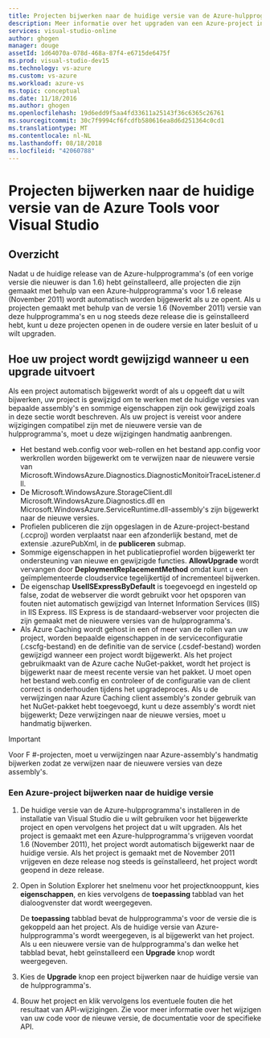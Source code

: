 ```yaml
---
title: Projecten bijwerken naar de huidige versie van de Azure-hulpprogramma's | Microsoft Docs
description: Meer informatie over het upgraden van een Azure-project in Visual Studio naar de huidige versie van de Azure-hulpprogramma 's
services: visual-studio-online
author: ghogen
manager: douge
assetId: 1d64070a-078d-468a-87f4-e6715de6475f
ms.prod: visual-studio-dev15
ms.technology: vs-azure
ms.custom: vs-azure
ms.workload: azure-vs
ms.topic: conceptual
ms.date: 11/18/2016
ms.author: ghogen
ms.openlocfilehash: 19d6edd9f5aa4fd33611a25143f36c6365c26761
ms.sourcegitcommit: 30c7f9994cf6fcdfb580616ea8d6d251364c0cd1
ms.translationtype: MT
ms.contentlocale: nl-NL
ms.lasthandoff: 08/18/2018
ms.locfileid: "42060788"
---
```

# <a name="how-to-upgrade-projects-to-the-current-version-of-the-azure-tools-for-visual-studio"></a>Projecten bijwerken naar de huidige versie van de Azure Tools voor Visual Studio
## <a name="overview"></a>Overzicht
Nadat u de huidige release van de Azure-hulpprogramma's (of een vorige versie die nieuwer is dan 1.6) hebt geïnstalleerd, alle projecten die zijn gemaakt met behulp van een Azure-hulpprogramma's voor 1.6 release (November 2011) wordt automatisch worden bijgewerkt als u ze opent. Als u projecten gemaakt met behulp van de versie 1.6 (November 2011) versie van deze hulpprogramma's en u nog steeds deze release die is geïnstalleerd hebt, kunt u deze projecten openen in de oudere versie en later besluit of u wilt upgraden.

## <a name="how-your-project-changes-when-you-upgrade-it"></a>Hoe uw project wordt gewijzigd wanneer u een upgrade uitvoert
Als een project automatisch bijgewerkt wordt of als u opgeeft dat u wilt bijwerken, uw project is gewijzigd om te werken met de huidige versies van bepaalde assembly's en sommige eigenschappen zijn ook gewijzigd zoals in deze sectie wordt beschreven. Als uw project is vereist voor andere wijzigingen compatibel zijn met de nieuwere versie van de hulpprogramma's, moet u deze wijzigingen handmatig aanbrengen.

* Het bestand web.config voor web-rollen en het bestand app.config voor werkrollen worden bijgewerkt om te verwijzen naar de nieuwere versie van Microsoft.WindowsAzure.Diagnostics.DiagnosticMonitoirTraceListener.dll.
* De Microsoft.WindowsAzure.StorageClient.dll Microsoft.WindowsAzure.Diagnostics.dll en Microsoft.WindowsAzure.ServiceRuntime.dll-assembly's zijn bijgewerkt naar de nieuwe versies.
* Profielen publiceren die zijn opgeslagen in de Azure-project-bestand (.ccproj) worden verplaatst naar een afzonderlijk bestand, met de extensie .azurePubXml, in de **publiceren** submap.
* Sommige eigenschappen in het publicatieprofiel worden bijgewerkt ter ondersteuning van nieuwe en gewijzigde functies. **AllowUpgrade** wordt vervangen door **DeploymentReplacementMethod** omdat kunt u een geïmplementeerde cloudservice tegelijkertijd of incrementeel bijwerken.
* De eigenschap **UseIISExpressByDefault** is toegevoegd en ingesteld op false, zodat de webserver die wordt gebruikt voor het opsporen van fouten niet automatisch gewijzigd van Internet Information Services (IIS) in IIS Express. IIS Express is de standaard-webserver voor projecten die zijn gemaakt met de nieuwere versies van de hulpprogramma's.
* Als Azure Caching wordt gehost in een of meer van de rollen van uw project, worden bepaalde eigenschappen in de serviceconfiguratie (.cscfg-bestand) en de definitie van de service (.csdef-bestand) worden gewijzigd wanneer een project wordt bijgewerkt. Als het project gebruikmaakt van de Azure cache NuGet-pakket, wordt het project is bijgewerkt naar de meest recente versie van het pakket. U moet open het bestand web.config en controleer of de configuratie van de client correct is onderhouden tijdens het upgradeproces. Als u de verwijzingen naar Azure Caching client assembly's zonder gebruik van het NuGet-pakket hebt toegevoegd, kunt u deze assembly's wordt niet bijgewerkt; Deze verwijzingen naar de nieuwe versies, moet u handmatig bijwerken.

> [!IMPORTANT]
> Voor F #-projecten, moet u verwijzingen naar Azure-assembly's handmatig bijwerken zodat ze verwijzen naar de nieuwere versies van deze assembly's.
> 
> 

### <a name="how-to-upgrade-an-azure-project-to-the-current-release"></a>Een Azure-project bijwerken naar de huidige versie
1. De huidige versie van de Azure-hulpprogramma's installeren in de installatie van Visual Studio die u wilt gebruiken voor het bijgewerkte project en open vervolgens het project dat u wilt upgraden. Als het project is gemaakt met een Azure-hulpprogramma's vrijgeven voordat 1.6 (November 2011), het project wordt automatisch bijgewerkt naar de huidige versie. Als het project is gemaakt met de November 2011 vrijgeven en deze release nog steeds is geïnstalleerd, het project wordt geopend in deze release.
2. Open in Solution Explorer het snelmenu voor het projectknooppunt, kies **eigenschappen**, en kies vervolgens de **toepassing** tabblad van het dialoogvenster dat wordt weergegeven.
   
    De **toepassing** tabblad bevat de hulpprogramma's voor de versie die is gekoppeld aan het project. Als de huidige versie van Azure-hulpprogramma's wordt weergegeven, is al bijgewerkt van het project. Als u een nieuwere versie van de hulpprogramma's dan welke het tabblad bevat, hebt geïnstalleerd een **Upgrade** knop wordt weergegeven.
3. Kies de **Upgrade** knop een project bijwerken naar de huidige versie van de hulpprogramma's.
4. Bouw het project en klik vervolgens los eventuele fouten die het resultaat van API-wijzigingen. Zie voor meer informatie over het wijzigen van uw code voor de nieuwe versie, de documentatie voor de specifieke API.

